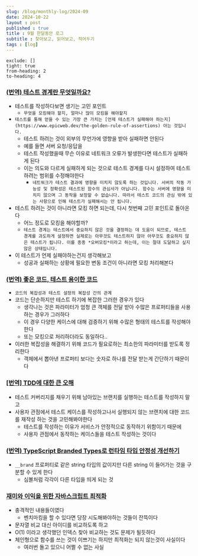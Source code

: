 ```yaml
---
slug: /blog/monthly-log/2024-09
date: 2024-10-22
layout : post
published : true
title : 9월 한달동안 로그
subtitle : 찾아보고, 읽어보고, 적어두기
tags : [log]
---
```

```toc
exclude: []
tight: true
from-heading: 2
to-heading: 4
```
### [**(번역) 테스트 경계란 무엇일까요?**](https://velog.io/@superlipbalm/what-is-a-test-boundary)

- 테스트를 작성하다보면 생기는 고민 포인트
    - `무엇을 모킹해야 할지, 얼마나 많이 모킹을 해야할지`
- `테스트를 통해 얻을 수 있는 가장 큰 가치는 [언제 테스트가 실패해야 하는지](https://www.epicweb.dev/the-golden-rule-of-assertions) 아는 것입니다.`
    - 테스트 하려는 것이 외부의 무언가에 영향을 받아 실패하면 안된다
    - 예를 들면 서버 요청/응답을
    - 테스트 작성했을때 무슨 이유로 네트워크 오류가 발생한다면 테스트가 실패하게 된다
    - 이는 의도와 다르게 실패하게 되는 것으로 테스트 경계를 다시 설정하여 테스트 하려는 범위를 수정해야한다
        - `네트워크가 테스트 결과에 영향을 미치지 않도록 하는 것입니다. 서버의 작동 가능성 및 정확성은 테스트된 함수의 관심사가 아닙니다. 함수는 서버에 영향을 미치지 않으며 그 동작을 보장할 수 없습니다. 따라서 테스트 코드의 관심 밖에 있는 사항으로 인해 테스트가 실패해서는 안 됩니다.`
- 테스트 하려는 것이 아니라면 모킹 하면 되는데, 다시 첫번째 고민 포인트로 돌아온다
    - 어느 정도로 모킹을 해야할까?
    - `테스트 경계는 테스트에서 중요하지 않은 것을 결정하는 데 도움이 되므로, 테스트 경계를 과도하게 설정하면 실제로는 아무것도 테스트하지 않아 아무것도 중요하지 않은 테스트가 됩니다. 이를 종종 *오버모킹*이라고 하는데, 이는 절대 도달하고 싶지 않은 상태입니다.`
- 이 테스트가 언제 실패야하는건지 생각해보고
    - 성공과 실패하는 상황에 필요한 변동 조건이 아니라면 모킹 처리해본다

### [**(번역) 좋은 코드, 테스트 용이한 코드**](https://ykss.netlify.app/translation/good_code_testable_code)

- `코드의 복잡성과 테스트 설정의 복잡성 간의 관계`
- 코드는 단순하지만 테스트 하기에 복잡한 그러한 경우가 있다
    - 생각나는 것은 파라미터가 엄청 큰 객체를 전달 받아 수많은 프로퍼티들을 사용하는 경우가 그러하다
    - 이 경우 다양한 케이스에 대해 검증하기 위해 수많은 형태의 테스트를 작성해야한다
    - 또는 모킹으로 처리하더라도 동일하다..
- 이러한 복잡성을 해결하기 위해 코드가 필요로하는 최소한의 파라미터를 받도록 정리한다
    - 객체에서 뽑아낸 프로퍼티 보다는 숫자로 하나를 전달 받는게 간단하기 때문이다

### [**[번역] TDD에 대한 큰 오해**](https://velog.io/@surim014/the-big-tdd-misunderstanding)

- 테스트 커버리지를 채우기 위해 남아있는 브랜치를 실행하는 테스트를 작성하지 말고
- 사용자 관점에서 테스트 케이스를 작성하고나서 실행되지 않는 브랜치에 대한 코드를 재작성 하는 것을 고민해봐야한다
    - 테스트를 작성하는 이유가 서비스가 안정적으로 동작하기 위함이기 때문에
    - 사용자 관점에서 동작하는 케이스들을 테스트 작성하는 것이다

### [**(번역) TypeScript Branded Types로 런타임 타입 안정성 개선하기**](https://siosio3103.medium.com/typescript-branded-types%EB%A1%9C-%EB%9F%B0%ED%83%80%EC%9E%84-%ED%83%80%EC%9E%85-%EC%95%88%EC%A0%95%EC%84%B1-%EA%B0%9C%EC%84%A0%ED%95%98%EA%B8%B0-768222c8df0d)

- `__brand` 프로퍼티로 같은 string 타입의 값이지만 다른 string 이 들어가는 것을 구분할 수 있게 한다
    - 심볼처럼 각각이 다른 타입을 띄게 되는 것

### [**재미와 이익을 위한 자바스크립트 최적화**](https://velog.io/@surim014/optimizing-javascript-for-fun-and-for-profit)

- 충격적인 내용들이였다
    - 벤치마킹을 할 수 있다면 당장 시도해봐야하는 것들이 잔뜩이다
- 문자열 비교 대신 아이디를 비교하도록 하고
- O(1) 이라고 생각했던 인덱스 찾아 비교하는 것도 문제가 될듯하다
- 체인형으로 함수를 쓰는 것이 이쁘기는 하지만 최적화는 되지 않는것이 사실이다
    - 여러번 돌고 있으니 어쩔 수 없는 사실